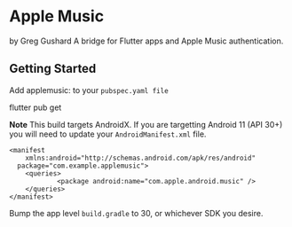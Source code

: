 # Apple Music
by Greg Gushard
A bridge for Flutter apps and Apple Music authentication.

## Getting Started

Add applemusic: to your `pubspec.yaml file`

flutter pub get


**Note**  This build targets AndroidX.  If you are targetting Android 11 (API 30+) you will need to update your `AndroidManifest.xml` file.


```
<manifest
    xmlns:android="http://schemas.android.com/apk/res/android"
  package="com.example.applemusic">
	<queries>
	        <package android:name="com.apple.android.music" />
	</queries>
</manifest>

```

Bump the app level `build.gradle` to 30, or whichever SDK you desire.
